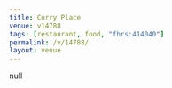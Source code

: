 ```yaml
---
title: Curry Place
venue: v14788
tags: [restaurant, food, "fhrs:414040"]
permalink: /v/14788/
layout: venue
---
```

null